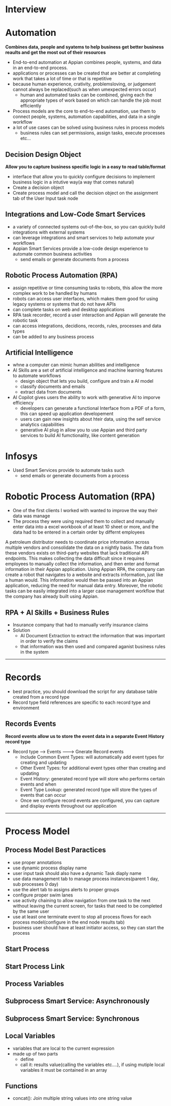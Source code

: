 # Interview 


# Automation
**Combines data, people and syatems to help business get better business reaults and get the most out of their resources**
- End-to-end automation at Appian combines people, systems, and data in an end-to-end process.
- applications or processes can be created that are better at completing work that takes a lot of time or that is repetitive
- because human experience, crativity, problemsloving, or judgement cannot always be replaced(such as when umexpected errors occur)  
    - human and automated tasks can be combined, giving each the appropriate types of work based on which can handle the job most efficiently
- Process models are the core to end-to-end automation, use them to connect people, systems, automation capabilities, and data in a single workflow
- a lot of use cases can be solved using business rules in process models
    - business rules can set permissions, assign tasks, execute processes etc...

## Decision Design Object
**Allow you to capture business specific logic in a easy to read table/format**
- interface that allow you to quickly configure decisions to implement business logic in a intutive way(a way that comes natural)
- Create a decision object
- Create process model and call the decision object on the assignment tab of the User Input task node

## Integrations and Low-Code Smart Services
- a variety of connected systems out-of-the-box, so you can quickly build integrations with external systems
- can leverage integrations and smart services to help automate your workflows
- Appian Smart Services provide a low-code design experience to automate common business activities
    - send emails or generate documents from a process

## Robotic Process Automation (RPA)
- assign repetitive or time consuming tasks to robots, this allow the more complex work to be handled by humans
- robots can access user interfaces, which makes them good for using legacy systems or systems that do not have APIs
- can complete tasks on web and desktop applications
- RPA task recorder, record a user interaction and Appian will generate the robotic task
- can access integrations, decidions, records, rules, processes and data types
- can be added to any business process

## Artificial Intelligence
- whne a computer can mimic human abilities and intelligence
- AI Skills are a set of artificial intelligence and machine learning features to automate workflows
    - design object that lets you build, configure and train a AI model
    - classify documents and emails
    - extract data from documents
- AI Copilot gives users the ability to work with generative AI to imporve efficiency
    - developers can generate a functional Interface from a PDF of a form, this can speed up application developement
    - users can gain new insights about hteir data, using the self service analytics capabilities
    - generative AI plug in allow you to use Appian and third party services to build AI fumctionality, like content generation


# Infosys
- Used Smart Services provide to automate tasks such
    - send emails or generate documents from a process


# Robotic Process Automation (RPA)
- One of the first clients I worked with wanted to improve the way their data was manage
- The process they were using required them to collect and manually enter data into a excel workbook of at least 10 sheet or more, and the data had to be entered in a certain order by differnt employees


 A petroleum distributor needs to coordinate price information across multiple vendors and consolidate the data on a nightly basis. The data from these vendors exists on third-party websites that lack traditional API endpoints. This makes collecting the data difficult since it requires employees to manually collect the information, and then enter and format information in their Appian application. 
Using Appian RPA, the company can create a robot that navigates to a website and extracts information, just like a human would. This information would then be passed into an Appian application, reducing the need for manual data entry. Moreover, the robotic tasks can be easily integrated into a larger case management workflow that the company has already built using Appian.

## RPA + AI Skills + Business Rules
- Insurance company that had to manually verify insurance claims
- Solution 
    - AI Document Extraction to extract the information that was important in order to verify the claims
    - that information was then used and compared aganist business rules in the system

---
# Records
-  best practice, you should download the script for any database table created from a record type
- Record type field references are specific to each record type and environment
## Records Events
**Record events allow us to store the event data in a separate Event History record type**
- Record type --> Events ---> Gnerate Record events
    -  Include Common Event Types: will automatically add event types for creating and updating 
    - Other Event Types: for additional event types other than creating and updating
    - Event History: generated record type will store who performs certain events and when
    - Event Type Lookup: generated record type will store the types of events that can occur
    - Once we configure record events are configured, you can capture and display events throughout our application

---

# Process Model 
## Process Model Best Paractices
- use proper annotations
- use dynamic process display name
- user input task should also have a dynamic Task diaply name
- use data management tab to manage process instances(parent 1 day, sub processes 0 day)
- use the alert tab to assigns alerts to proper groups
- configure proper swim lanes
- use activity chaining to allow navigation from one task to the next without leaving the current screen, for tasks that need to be completed by the same user
- use at least one terminate event to stop all process flows for each process model(configure in the end node results tab)
- business user should have at least initiator access, so they can start the process
## Start Process

## Start Process Link

## Process Variables 
## Subprocess Smart Service: Asynchronously
## Subprocess Smart Service: Synchronous


## Local Variables
- variables that are local to the current expression
- made up of two parts
    - define
    - call it: results value(calling the variables etc....), if using mutiple local variables it must be contained in an array

## Functions
- concat(): Join multiple string values into one string value